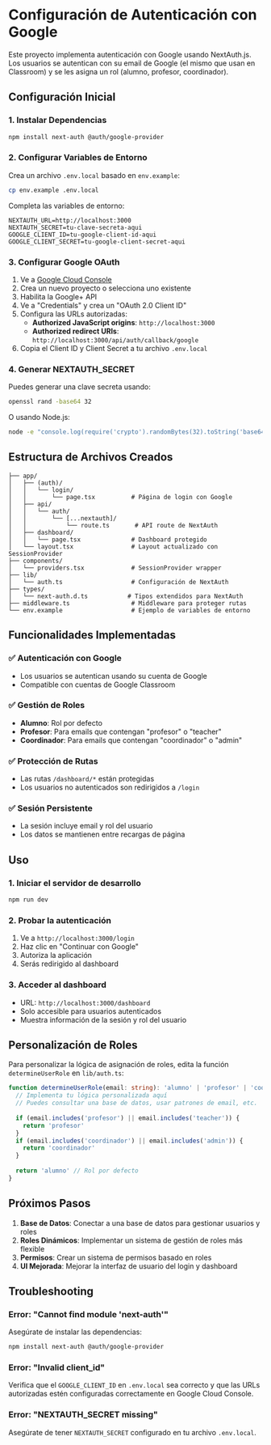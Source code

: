# Configuración de Autenticación con Google

Este proyecto implementa autenticación con Google usando NextAuth.js. Los usuarios se autentican con su email de Google (el mismo que usan en Classroom) y se les asigna un rol (alumno, profesor, coordinador).

## Configuración Inicial

### 1. Instalar Dependencias

```bash
npm install next-auth @auth/google-provider
```

### 2. Configurar Variables de Entorno

Crea un archivo `.env.local` basado en `env.example`:

```bash
cp env.example .env.local
```

Completa las variables de entorno:

```env
NEXTAUTH_URL=http://localhost:3000
NEXTAUTH_SECRET=tu-clave-secreta-aqui
GOOGLE_CLIENT_ID=tu-google-client-id-aqui
GOOGLE_CLIENT_SECRET=tu-google-client-secret-aqui
```

### 3. Configurar Google OAuth

1. Ve a [Google Cloud Console](https://console.cloud.google.com/)
2. Crea un nuevo proyecto o selecciona uno existente
3. Habilita la Google+ API
4. Ve a "Credentials" y crea un "OAuth 2.0 Client ID"
5. Configura las URLs autorizadas:
   - **Authorized JavaScript origins**: `http://localhost:3000`
   - **Authorized redirect URIs**: `http://localhost:3000/api/auth/callback/google`
6. Copia el Client ID y Client Secret a tu archivo `.env.local`

### 4. Generar NEXTAUTH_SECRET

Puedes generar una clave secreta usando:

```bash
openssl rand -base64 32
```

O usando Node.js:

```bash
node -e "console.log(require('crypto').randomBytes(32).toString('base64'))"
```

## Estructura de Archivos Creados

```
├── app/
│   ├── (auth)/
│   │   └── login/
│   │       └── page.tsx          # Página de login con Google
│   ├── api/
│   │   └── auth/
│   │       └── [...nextauth]/
│   │           └── route.ts       # API route de NextAuth
│   ├── dashboard/
│   │   └── page.tsx              # Dashboard protegido
│   └── layout.tsx                # Layout actualizado con SessionProvider
├── components/
│   └── providers.tsx             # SessionProvider wrapper
├── lib/
│   └── auth.ts                   # Configuración de NextAuth
├── types/
│   └── next-auth.d.ts           # Tipos extendidos para NextAuth
├── middleware.ts                 # Middleware para proteger rutas
└── env.example                   # Ejemplo de variables de entorno
```

## Funcionalidades Implementadas

### ✅ Autenticación con Google
- Los usuarios se autentican usando su cuenta de Google
- Compatible con cuentas de Google Classroom

### ✅ Gestión de Roles
- **Alumno**: Rol por defecto
- **Profesor**: Para emails que contengan "profesor" o "teacher"
- **Coordinador**: Para emails que contengan "coordinador" o "admin"

### ✅ Protección de Rutas
- Las rutas `/dashboard/*` están protegidas
- Los usuarios no autenticados son redirigidos a `/login`

### ✅ Sesión Persistente
- La sesión incluye email y rol del usuario
- Los datos se mantienen entre recargas de página

## Uso

### 1. Iniciar el servidor de desarrollo

```bash
npm run dev
```

### 2. Probar la autenticación

1. Ve a `http://localhost:3000/login`
2. Haz clic en "Continuar con Google"
3. Autoriza la aplicación
4. Serás redirigido al dashboard

### 3. Acceder al dashboard

- URL: `http://localhost:3000/dashboard`
- Solo accesible para usuarios autenticados
- Muestra información de la sesión y rol del usuario

## Personalización de Roles

Para personalizar la lógica de asignación de roles, edita la función `determineUserRole` en `lib/auth.ts`:

```typescript
function determineUserRole(email: string): 'alumno' | 'profesor' | 'coordinador' {
  // Implementa tu lógica personalizada aquí
  // Puedes consultar una base de datos, usar patrones de email, etc.
  
  if (email.includes('profesor') || email.includes('teacher')) {
    return 'profesor'
  }
  if (email.includes('coordinador') || email.includes('admin')) {
    return 'coordinador'
  }
  
  return 'alumno' // Rol por defecto
}
```

## Próximos Pasos

1. **Base de Datos**: Conectar a una base de datos para gestionar usuarios y roles
2. **Roles Dinámicos**: Implementar un sistema de gestión de roles más flexible
3. **Permisos**: Crear un sistema de permisos basado en roles
4. **UI Mejorada**: Mejorar la interfaz de usuario del login y dashboard

## Troubleshooting

### Error: "Cannot find module 'next-auth'"
Asegúrate de instalar las dependencias:
```bash
npm install next-auth @auth/google-provider
```

### Error: "Invalid client_id"
Verifica que el `GOOGLE_CLIENT_ID` en `.env.local` sea correcto y que las URLs autorizadas estén configuradas correctamente en Google Cloud Console.

### Error: "NEXTAUTH_SECRET missing"
Asegúrate de tener `NEXTAUTH_SECRET` configurado en tu archivo `.env.local`.
